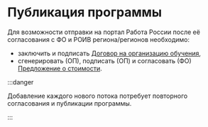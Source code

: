 # Публикация программы

Для возможности отправки на портал Работа России после её согласования с ФО и РОИВ региона/регионов необходимо:

* заключить и подписать [Договор на организацию обучения](../spravochniki/dogovor-na-organizaciyu-obucheniya/),
* сгенерировать (ОП), подписать (ОП) и согласовать (ФО) [Предложение о стоимости](../spravochniki/predlozhenie-o-stoimosti.md).

:::danger

Добавление каждого нового потока потребует повторного согласования и публикации программы.

:::
